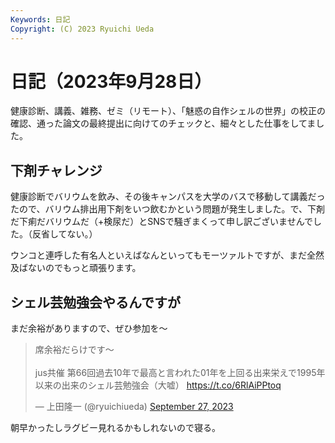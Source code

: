 ```yaml
---
Keywords: 日記
Copyright: (C) 2023 Ryuichi Ueda
---
```


# 日記（2023年9月28日）

健康診断、講義、雑務、ゼミ（リモート）、「魅惑の自作シェルの世界」の校正の確認、通った論文の最終提出に向けてのチェックと、細々とした仕事をしてました。

## 下剤チャレンジ

健康診断でバリウムを飲み、その後キャンパスを大学のバスで移動して講義だったので、バリウム排出用下剤をいつ飲むかという問題が発生しました。で、下剤だ下痢だバリウムだ（+検尿だ）とSNSで騒ぎまくって申し訳ございませんでした。（反省してない。）

ウンコと連呼した有名人といえばなんといってもモーツァルトですが、まだ全然及ばないのでもっと頑張ります。


## シェル芸勉強会やるんですが

まだ余裕がありますので、ぜひ参加を〜

<blockquote class="twitter-tweet"><p lang="ja" dir="ltr">席余裕だらけです～<br><br>jus共催 第66回過去10年で最高と言われた01年を上回る出来栄えで1995年以来の出来のシェル芸勉強会（大嘘） <a href="https://t.co/6RlAiPPtoq">https://t.co/6RlAiPPtoq</a></p>&mdash; 上田隆一 (@ryuichiueda) <a href="https://twitter.com/ryuichiueda/status/1707162264976117812?ref_src=twsrc%5Etfw">September 27, 2023</a></blockquote> <script async src="https://platform.twitter.com/widgets.js" charset="utf-8"></script>

朝早かったしラグビー見れるかもしれないので寝る。
